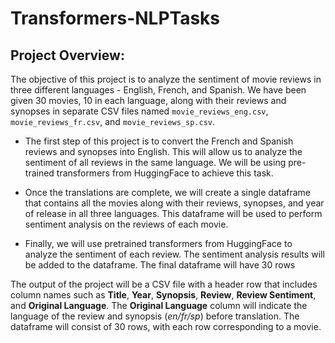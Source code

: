 # Transformers-NLPTasks

## Project Overview:

The objective of this project is to analyze the sentiment of movie reviews in three different languages - English, French, and Spanish. We have been given 30 movies, 10 in each language, along with their reviews and synopses in separate CSV files named `movie_reviews_eng.csv`, `movie_reviews_fr.csv`, and `movie_reviews_sp.csv`.

- The first step of this project is to convert the French and Spanish reviews and synopses into English. This will allow us to analyze the sentiment of all reviews in the same language. We will be using pre-trained transformers from HuggingFace to achieve this task.

- Once the translations are complete, we will create a single dataframe that contains all the movies along with their reviews, synopses, and year of release in all three languages. This dataframe will be used to perform sentiment analysis on the reviews of each movie.

- Finally, we will use pretrained transformers from HuggingFace to analyze the sentiment of each review. The sentiment analysis results will be added to the dataframe. The final dataframe will have 30 rows


The output of the project will be a CSV file with a header row that includes column names such as **Title**, **Year**, **Synopsis**, **Review**, **Review Sentiment**, and **Original Language**. The **Original Language** column will indicate the language of the review and synopsis (*en/fr/sp*) before translation. The dataframe will consist of 30 rows, with each row corresponding to a movie.